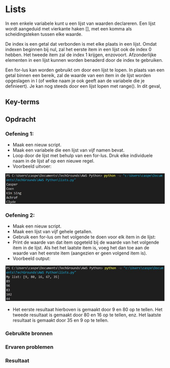 # Lists
In een enkele variabele kunt u een lijst van waarden declareren. Een lijst wordt aangeduid met vierkante haken [], met een komma als scheidingsteken tussen elke waarde.

De index is een getal dat verbonden is met elke plaats in een lijst. Omdat indexen beginnen bij nul, zal het eerste item in een lijst ook de index 0 hebben. Het tweede item zal de index 1 krijgen, enzovoort. Afzonderlijke elementen in een lijst kunnen worden benaderd door de index te gebruiken.

Een for-lus kan worden gebruikt om door een lijst te lopen. In plaats van een getal binnen een bereik, zal de waarde van een item in de lijst worden opgeslagen in I (of welke naam je ook geeft aan de variabele die je definieert). Je kan nog steeds door een lijst lopen met range(). In dit geval,
## Key-terms


## Opdracht

### Oefening 1:
- Maak een nieuw script.
- Maak een variabele die een lijst van vijf namen bevat.
- Loop door de lijst met behulp van een for-lus. Druk elke individuele naam in de lijst af op een nieuwe regel.
- Voorbeeld uitvoer:

![py-example8](../00_includes/Python/py-example8.JPG)

### Oefening 2:
- Maak een nieuw script.
- Maak een lijst van vijf gehele getallen.
- Gebruik een for-lus om het volgende te doen voor elk item in de lijst:
- Print de waarde van dat item opgeteld bij de waarde van het volgende item in de lijst. Als het het laatste item is, voeg het dan toe aan de waarde van het eerste item (aangezien er geen volgend item is).
- Voorbeeld output:

![py-example9](../00_includes/Python/py-example9.JPG)

- Het eerste resultaat hierboven is gemaakt door 9 en 80 op te tellen. Het tweede resultaat is gemaakt door 80 en 16 op te tellen, enz. Het laatste resultaat is gemaakt door 35 en 9 op te tellen.


### Gebruikte bronnen

### Ervaren problemen

### Resultaat
